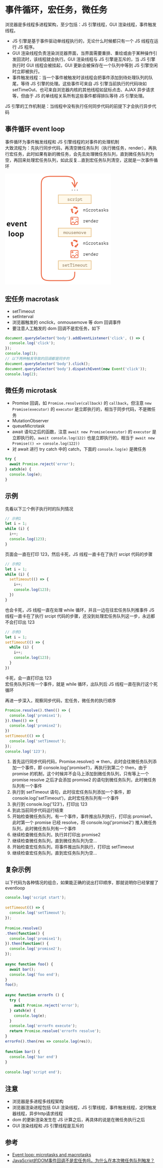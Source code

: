 # 事件循环，宏任务，微任务

浏览器是多线程多进程架构，至少包括：JS 引擎线程，GUI 渲染线程，事件触发线程。

- JS 引擎是基于事件驱动单线程执行的，无论什么时候都只有一个 JS 线程在运行 JS 程序。
- GUI 渲染线程负责渲染浏览器界面，当界面需要重排、重绘或由于某种操作引发回流时，该线程就会执行。GUI 渲染线程与 JS 引擎是互斥的，当 JS 引擎执行时 GUI 线程会被挂起，GUI 更新会被保存在一个队列中等到 JS 引擎空闲时立即被执行。
- 事件触发线程：当一个事件被触发时该线程会把事件添加到待处理队列的队尾，等待 JS 引擎的处理。这些事件可来自 JS 引擎当前执行的代码块如 setTimeOut、也可来自浏览器内核的其他线程如鼠标点击、AJAX 异步请求等，但由于 JS 的单线程关系所有这些事件都得排队等待 JS 引擎处理。  

JS 引擎的工作机制是：当线程中没有执行任何同步代码的前提下才会执行异步代码

## 事件循环 event loop

事件循环为事件触发线程和 JS 引擎线程的对事件的处理机制  
大致流程为：先执行同步代码，再清空微任务队列（执行微任务，render），再执行宏任务，此时如果有新的微任务，会先去处理微任务队列，直到微任务队列为空，再回来处理宏任务队列，如此反复...直到宏任务队列清空，这就是一次事件循环  

![eventloop](./eventloop.png)

## 宏任务 macrotask

- setTimeout
- setInterval
- 浏览器触发的 onclick，onmousemove 等 dom 回调事件
- 要注意人工触发的 dom 回调不是宏任务，如下

```js
document.querySelector('body').addEventListener('click', () => { 
  console.log('click');
});
console.log(1);
// 以下两种触发导致的回调都是同步的
document.querySelector('body').click();
document.querySelector('body').dispatchEvent(new Event('click'));
console.log(2);
```

## 微任务 microtask

- Promise 回调，如 `Promise.resolve(callback)` 的 `callback`，但注意 `new Promise(executor)` 的 `executor` 是立即执行的，相当于同步代码，不是微任务
- MutationObserver
- queueMicrotask
- await 语句之后的函数，注意 `await new Promise(executor)` 的 `executor` 是立即执行的，`await console.log(122)` 也是立即执行的，相当于 `await new Promise(() => console.log(122))`
- 对 await 进行 try catch 中的 catch，下面的 `console.log(e)` 是微任务

```js
try { 
  await Promise.reject('error');
} catch(e) { 
  console.log(e);
}
```

## 示例

先看以下三个例子执行时的队列情况

```js
// 示例1
let i = 1;
while (i) {
  i++;
  console.log(123);
}
```

页面会一直在打印 123，然后卡死，JS 线程一直卡在了执行 srcipt 代码的步骤

```js
// 示例2
let i = 1;
while (i) {
  setTimeout(() => {
    i++;
    console.log(123);
  })
}
```

也会卡死，JS 线程一直在处理 while 循环，并且一边在往宏任务队列推事件
JS 线程一直卡在了执行 srcipt 代码的步骤，还没到处理宏任务队列这一步，永远都不会打印出 123

```js
// 示例3
let i = 1;
setTimeout(() => {
  while (i) {
    i++;
    console.log(123);
  }
})
```

卡死，会一直打印出 123  
宏任务队列只有一个事件，就是 while 循环，出队列后 JS 线程一直在执行这个死循环  

再进一步深入，观察同步代码，宏任务，微任务的执行顺序

```js
Promise.resolve().then(() => {
  console.log('promise1');
}).then(() => {
  console.log('promise2');
})
setTimeout(() => {
  console.log('setTimeout');
});
console.log('123');
```

1. 首先运行同步代码代码，Promise.resolve() => then，此时会往微任务队列添加一个事件，即 console.log('promise1')，再执行到第二个 then，由于 promise 的机制，这个时候并不会马上添加到微任务队列，只有等上一个 promise resolve 之后才会添加 promise2 的语句到微任务队列，此时微任务队列有一个事件
2. 执行到 setTimeout 语句，此时往宏任务队列添加一个事件，即 console.log('setTimeout')，此时宏任务队列有一个事件
3. 执行到 console.log('123')，打印出 123
4. 到此当前同步代码运行结束
5. 开始检查微任务队列，有一个事件，事件推出队列执行，打印出 promise1，此时第一个 promise 已经 resolve，将 console.log('promise2') 推入微任务队列，此时微任务队列有一个事件
6. 继续检查微任务队列，执行并打印出 promise2
7. 继续检查微任务队列，直到微任务队列为空...
8. 开始检查宏任务队列，将事件推出队列执行，打印出 setTimeout
9. 继续检查宏任务队列，直到宏任务队列为空...

## 复杂示例

以下代码为各种情况的组合，如果能正确的说出打印顺序，那就说明你已经掌握了 eventloop

```js
console.log('script start');

setTimeout(() => {
  console.log('setTimeout');
});

Promise.resolve()
.then(function() {
  console.log('promise1');
}).then(function() {
  console.log('promise2');
});

async function foo() {
  await bar();
  console.log('foo end');
}
foo();

async function errorFn () {
  try {
    await Promise.reject('error');
  } catch(e) {
    console.log(e);
  }
  console.log('errorFn execute');
  return Promise.resolve('errorFn resolve');
}
errorFn().then(res => console.log(res));

function bar() {
  console.log('bar end') 
}

console.log('script end');

```

## 注意

- 浏览器是多进程多线程架构
- 浏览器渲染进程包括 GUI 渲染线程，JS 引擎线程，事件触发线程，定时触发器线程，异步http请求线程
- dom 的更新渲染发生在 JS 计算之后，再具体的说是在微任务执行之后
- GUI 渲染线程和 JS 引擎线程是互斥的

## 参考

- [Event loop: microtasks and macrotasks](https://zh.javascript.info/event-loop)
- [JavaScript的DOM事件回调不是宏任务吗，为什么在本次微任务队列触发？](https://www.zhihu.com/question/362096226)
